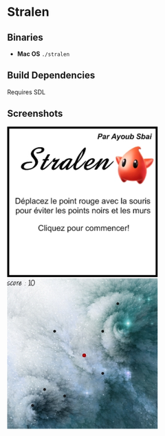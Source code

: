 # Stralen

## Binaries
 * **Mac OS** `./stralen`

## Build Dependencies
Requires SDL

## Screenshots

<img src="./screens/2.jpg" 
alt="screenshot" width="350"/>
<img src="./screens/1.jpg" 
alt="screenshot" width="350"/>
